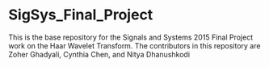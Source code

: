 # SigSys_Final_Project
This is the base repository for the Signals and Systems 2015 Final Project work on the Haar Wavelet Transform. The contributors in this repository are Zoher Ghadyali, Cynthia Chen, and Nitya Dhanushkodi

